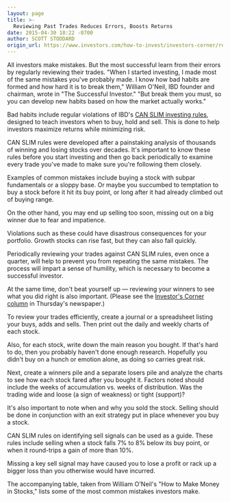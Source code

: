 ```yaml
---
layout: page
title: >-
  Reviewing Past Trades Reduces Errors, Boosts Returns
date: 2015-04-30 18:22 -0700
author: SCOTT STODDARD
origin_url: https://www.investors.com/how-to-invest/investors-corner/review-your-past-stock-trades/
---
```


All investors make mistakes. But the most successful learn from their errors by regularly reviewing their trades. "When I started investing, I made most of the same mistakes you've probably made. I know how bad habits are formed and how hard it is to break them," William O'Neil, IBD founder and chairman, wrote in "The Successful Investor." "But break them you must, so you can develop new habits based on how the market actually works."

Bad habits include regular violations of IBD's [CAN SLIM investing rules](http://education.investors.com/), designed to teach investors when to buy, hold and sell. This is done to help investors maximize returns while minimizing risk.

CAN SLIM rules were developed after a painstaking analysis of thousands of winning and losing stocks over decades. It's important to know these rules before you start investing and then go back periodically to examine every trade you've made to make sure you're following them closely.

Examples of common mistakes include buying a stock with subpar fundamentals or a sloppy base. Or maybe you succumbed to temptation to buy a stock before it hit its buy point, or long after it had already climbed out of buying range.

On the other hand, you may end up selling too soon, missing out on a big winner due to fear and impatience.

Violations such as these could have disastrous consequences for your portfolio. Growth stocks can rise fast, but they can also fall quickly.

Periodically reviewing your trades against CAN SLIM rules, even once a quarter, will help to prevent you from repeating the same mistakes. The process will impart a sense of humility, which is necessary to become a successful investor.

At the same time, don't beat yourself up — reviewing your winners to see what you did right is also important. (Please see the [Investor's Corner column](http://education.investors.com/investors-corner/750136-how-to-invest-smarter.htm) in Thursday's newspaper.)

To review your trades efficiently, create a journal or a spreadsheet listing your buys, adds and sells. Then print out the daily and weekly charts of each stock.

Also, for each stock, write down the main reason you bought. If that's hard to do, then you probably haven't done enough research. Hopefully you didn't buy on a hunch or emotion alone, as doing so carries great risk.

Next, create a winners pile and a separate losers pile and analyze the charts to see how each stock fared after you bought it. Factors noted should include the weeks of accumulation vs. weeks of distribution. Was the trading wide and loose (a sign of weakness) or tight (support)?

It's also important to note when and why you sold the stock. Selling should be done in conjunction with an exit strategy put in place whenever you buy a stock.

CAN SLIM rules on identifying sell signals can be used as a guide. These rules include selling when a stock falls 7% to 8% below its buy point, or when it round-trips a gain of more than 10%.

Missing a key sell signal may have caused you to lose a profit or rack up a bigger loss than you otherwise would have incurred.

The accompanying table, taken from William O'Neil's "How to Make Money in Stocks," lists some of the most common mistakes investors make.
